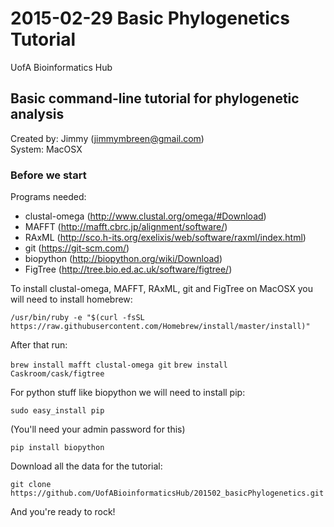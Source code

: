 # 2015-02-29 Basic Phylogenetics Tutorial  
UofA Bioinformatics Hub

## Basic command-line tutorial for phylogenetic analysis

Created by: Jimmy (jimmymbreen@gmail.com)  
System: MacOSX

### Before we start

Programs needed:
- clustal-omega (http://www.clustal.org/omega/#Download)
- MAFFT (http://mafft.cbrc.jp/alignment/software/)
- RAxML (http://sco.h-its.org/exelixis/web/software/raxml/index.html)
- git (https://git-scm.com/)
- biopython (http://biopython.org/wiki/Download)
- FigTree (http://tree.bio.ed.ac.uk/software/figtree/)


To install clustal-omega, MAFFT, RAxML, git and FigTree on MacOSX you will need to install homebrew:

```/usr/bin/ruby -e "$(curl -fsSL https://raw.githubusercontent.com/Homebrew/install/master/install)"```

After that run:

```brew install mafft clustal-omega git```
```brew install Caskroom/cask/figtree``` 

For python stuff like biopython we will need to install pip:

```sudo easy_install pip```  

(You'll need your admin password for this)

```pip install biopython```


Download all the data for the tutorial:

```git clone https://github.com/UofABioinformaticsHub/201502_basicPhylogenetics.git```

And you're ready to rock!








